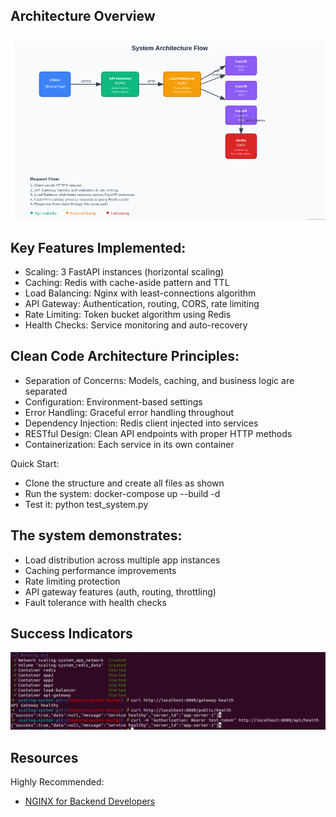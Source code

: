 ## Architecture Overview

<!-- Client → API Gateway (Nginx) → Load Balancer (Nginx) → FastAPI App Instances → Redis Cache -->
[![Directory docs](img/system_architecture.png)](https://github.com/Sagor0078/System-Design-and-Scaling)

## Key Features Implemented:

- Scaling: 3 FastAPI instances (horizontal scaling)
- Caching: Redis with cache-aside pattern and TTL
- Load Balancing: Nginx with least-connections algorithm
- API Gateway: Authentication, routing, CORS, rate limiting
- Rate Limiting: Token bucket algorithm using Redis
- Health Checks: Service monitoring and auto-recovery

## Clean Code Architecture Principles:

- Separation of Concerns: Models, caching, and business logic are separated
- Configuration: Environment-based settings
- Error Handling: Graceful error handling throughout
- Dependency Injection: Redis client injected into services
- RESTful Design: Clean API endpoints with proper HTTP methods
- Containerization: Each service in its own container

Quick Start:

- Clone the structure and create all files as shown
- Run the system: docker-compose up --build -d
- Test it: python test_system.py

## The system demonstrates:

- Load distribution across multiple app instances
- Caching performance improvements
- Rate limiting protection
- API gateway features (auth, routing, throttling)
- Fault tolerance with health checks

## Success Indicators

[![Directory docs](img/docker_image.png)](https://github.com/Sagor0078/System-Design-and-Scaling)

## Resources

Highly Recommended:
- [NGINX for Backend Developers](https://www.freecodecamp.org/news/nginx/)